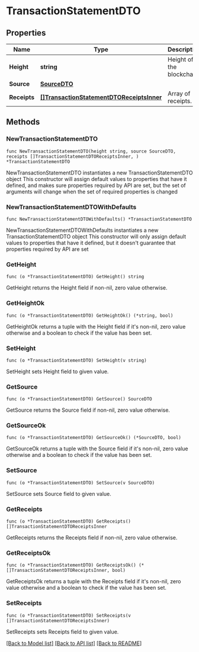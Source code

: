 # TransactionStatementDTO

## Properties

Name | Type | Description | Notes
------------ | ------------- | ------------- | -------------
**Height** | **string** | Height of the blockchain. | 
**Source** | [**SourceDTO**](SourceDTO.md) |  | 
**Receipts** | [**[]TransactionStatementDTOReceiptsInner**](TransactionStatementDTOReceiptsInner.md) | Array of receipts. | 

## Methods

### NewTransactionStatementDTO

`func NewTransactionStatementDTO(height string, source SourceDTO, receipts []TransactionStatementDTOReceiptsInner, ) *TransactionStatementDTO`

NewTransactionStatementDTO instantiates a new TransactionStatementDTO object
This constructor will assign default values to properties that have it defined,
and makes sure properties required by API are set, but the set of arguments
will change when the set of required properties is changed

### NewTransactionStatementDTOWithDefaults

`func NewTransactionStatementDTOWithDefaults() *TransactionStatementDTO`

NewTransactionStatementDTOWithDefaults instantiates a new TransactionStatementDTO object
This constructor will only assign default values to properties that have it defined,
but it doesn't guarantee that properties required by API are set

### GetHeight

`func (o *TransactionStatementDTO) GetHeight() string`

GetHeight returns the Height field if non-nil, zero value otherwise.

### GetHeightOk

`func (o *TransactionStatementDTO) GetHeightOk() (*string, bool)`

GetHeightOk returns a tuple with the Height field if it's non-nil, zero value otherwise
and a boolean to check if the value has been set.

### SetHeight

`func (o *TransactionStatementDTO) SetHeight(v string)`

SetHeight sets Height field to given value.


### GetSource

`func (o *TransactionStatementDTO) GetSource() SourceDTO`

GetSource returns the Source field if non-nil, zero value otherwise.

### GetSourceOk

`func (o *TransactionStatementDTO) GetSourceOk() (*SourceDTO, bool)`

GetSourceOk returns a tuple with the Source field if it's non-nil, zero value otherwise
and a boolean to check if the value has been set.

### SetSource

`func (o *TransactionStatementDTO) SetSource(v SourceDTO)`

SetSource sets Source field to given value.


### GetReceipts

`func (o *TransactionStatementDTO) GetReceipts() []TransactionStatementDTOReceiptsInner`

GetReceipts returns the Receipts field if non-nil, zero value otherwise.

### GetReceiptsOk

`func (o *TransactionStatementDTO) GetReceiptsOk() (*[]TransactionStatementDTOReceiptsInner, bool)`

GetReceiptsOk returns a tuple with the Receipts field if it's non-nil, zero value otherwise
and a boolean to check if the value has been set.

### SetReceipts

`func (o *TransactionStatementDTO) SetReceipts(v []TransactionStatementDTOReceiptsInner)`

SetReceipts sets Receipts field to given value.



[[Back to Model list]](../README.md#documentation-for-models) [[Back to API list]](../README.md#documentation-for-api-endpoints) [[Back to README]](../README.md)


